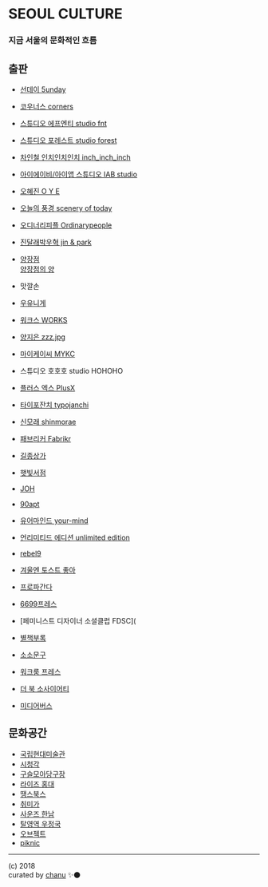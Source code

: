 # SEOUL CULTURE
### 지금 서울의 문화적인 흐름

## 출판


- [선데이 5unday](http://www.5unday.com/)  


- [코우너스 corners](http://corners.kr)


- [스튜디오 에프엔티 studio fnt](http://studiofnt.com)


- [스튜디오 포레스트 studio forest](http://studio-forest.kr)


- [차인철 인치인치인치 inch_inch_inch](http://inchinchinch.com)


- [아이에이비/아이앱 스튜디오 IAB studio](http://iab-studio.com)


- [오혜진 O Y E](https://ohezin.kr)


- [오늘의 풍경 scenery of today](http://sceneryoftoday.kr)


- [오디너리피플 Ordinarypeople](http://ordinarypeople.kr)


- [진달래박우혁 jin & park](http://jinandpark.com)


- [양장점](http://yang-jang.com)  
[양장점의 양](http://heejaeyang.tumblr.com)


- 맛깔손


- [우유니게](http://ooh-you.com)


- [워크스 WORKS](http://work-s.org)


- [양지은 zzz.jpg](http://cargocollective.com/yje)


- [마이케이씨 MYKC](mykc.kr)


- 스튜디오 호호호 studio HOHOHO


- [플러스 엑스 PlusX](plus-ex.com)


- [타이포잔치 typojanchi](typojanchi.com)


- [신모래 shinmorae](shinmorae.com)


- [패브리커 Fabrikr](fabrikr.com)


- [길종상가](http://bellroad.1px.kr)


- [햇빛서점](http://sunnystudio.kr)


- [JOH](http://johcompany.com)


- [90apt](90apt.com)


- [유어마인드 your-mind](your-mind.com)


- [언리미티드 에디션 unlimited edition](http://unlimited-edition.org)


- [rebel9](http://rebel9.co.kr)

- [겨울엔 토스트 좋아](https://limpalimpa.com/)


- [프로파간다](http://propa-ganda.co.kr/)


- [6699프레스](http://6699press.kr)


- [페미니스트 디자이너 소셜클럽 FDSC](

- [별책부록](http://www.byeolcheck.kr)

- [소소문구](sosomoongoo.com)

- [워크룸 프레스](http://workroompress.kr)

- [더 북 소사이어티](http://www.thebooksociety.org)

- [미디어버스](https://mediabus.org)

## 문화공간
- [국립현대미술관](mmca.go.kr)
- [시청각](http://audiovisualpavilion.org)
- [구슬모아당구장](http://www.daelimmuseum.org/guseulmoa/)
- [라이즈 홍대](https://www.rysehotel.com/)
- [땡스북스](thanksbooks.com/)
- [취미가](http://www.taste-house.com)
- [사운즈 한남](http://project-sounds.com/)
- [탈영역 우정국](http://ujeongguk.com)
- [오브젝트](http://objectlifelab.com)
- [piknic](http://www.piknic.kr)

---
(c) 2018  
curated by [chanu](krevony.com) ✨⚫

